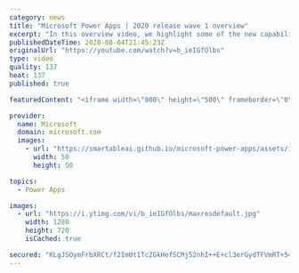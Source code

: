 ```yaml
---
category: news
title: "Microsoft Power Apps | 2020 release wave 1 overview"
excerpt: "In this overview video, we highlight some of the new capabilities included in the latest update to Microsoft Power Apps.      Here are the capabilities covered:     UI enhancements       • Save is always visible       • Chart formatting  Grid user experience enhancements       • Conditional search  "
publishedDateTime: 2020-08-04T21:45:23Z
originalUrl: "https://youtube.com/watch?v=b_ieIGfOlbs"
type: video
quality: 137
heat: 137
published: true

featuredContent: "<iframe width=\"800\" height=\"500\" frameborder=\"0\" src=\"https://www.youtube.com/embed/b_ieIGfOlbs\" allow=\"accelerometer; autoplay; encrypted-media; gyroscope; picture-in-picture\" allowfullscreen></iframe>"

provider:
  name: Microsoft
  domain: microsoft.com
  images:
    - url: "https://smartableai.github.io/microsoft-power-apps/assets/images/organizations/microsoft.com-50x50.jpg"
      width: 50
      height: 50

topics:
  - Power Apps

images:
  - url: "https://i.ytimg.com/vi/b_ieIGfOlbs/maxresdefault.jpg"
    width: 1280
    height: 720
    isCached: true

secured: "KLgJSOymFrbXRCt/f2Im0t1TcZGkHefSCMj52nhI++E+cl3erGydTFVmRT+54jvx4vaVl3YBuDNYT33VL15EaoST2dX+cQ7B9pA7ClOdP9cTRIeYwqsHx0hVWIewSpg/w/37IUxkFLXkCsL7gBicmLw75ydevtcX8lgbQr/zt9ZugaSs5OjOtF23kf8gyGZg4IBlI7m8paCPokPbEjbmUQsJyziCzpWut4aTI+Zd+vMGqO39Ch7x5TUH+dJcf6JfooQ0u6BreVDnvSYrtZlbpCjAMi+lybnrPAqfw+IM1S2gsx3jokl6fwiTwb9yWwfceeeKg2CVfCWSoVaHy8WBxU434JAMPzkAEbfqPih4d7Png3StP2U+QHNshqBR/rVNRCTsFjOk/dMfap4pcNjyRDWr2TPw5hoQjugzPVs2q6X5/hJl1VnImyMpjm0WB5/V;E5MBiv2HF6PXfACkvx2atw=="
---
```


